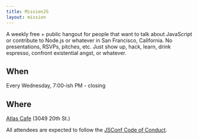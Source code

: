```yaml
---
title: MissionJS
layout: mission
---
```


A weekly free + public hangout for people that want to talk about JavaScript or
contribute to Node.js or whatever in San Francisco, California. No
presentations, RSVPs, pitches, etc. Just show up, hack, learn, drink espresso,
confront existential angst, or whatever.

## When

Every Wednesday, 7:00-ish PM - closing

## Where

[Atlas Cafe](http://www.atlascafe.net/) (3049 20th St.)

All attendees are expected to follow the [JSConf Code of Conduct](href="http://jsconf.com/codeofconduct.html).
